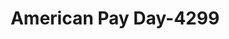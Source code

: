 ---
f_zip-code: 45680
f_state-code: OH
title: American Pay Day-4299
f_phone: 740-894-1900
f_city-only: South Point
f_address: 348 County Road 410 South Point
f_location-unique-id: '4299'
slug: american-pay-day-4299
updated-on: '2024-05-30T13:46:58.046Z'
created-on: '2024-05-30T13:36:59.803Z'
published-on: '2024-05-30T13:54:32.469Z'
f_city-state: cms/city/south-point-oh.md
f_company: cms/company/american-pay-day.md
f_state: cms/state/ohio.md
layout: '[payday-loan].html'
tags: payday-loan
---